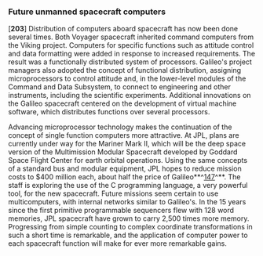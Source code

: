 ### Future unmanned spacecraft computers

\[**203**\] Distribution of computers aboard spacecraft has now been
done several times. Both Voyager spacecraft inherited command computers
from the Viking project. Computers for specific functions such as
attitude control and data formatting were added in response to increased
requirements. The result was a functionally distributed system of
processors. Galileo's project managers also adopted the concept of
functional distribution, assigning microprocessors to control attitude
and, in the lower-level modules of the Command and Data Subsystem, to
connect to engineering and other instruments, including the scientific
experiments. Additional innovations on the Galileo spacecraft centered
on the development of virtual machine software, which distributes
functions over several processors.

Advancing microprocessor technology makes the continuation of the
concept of single function computers more attractive. At JPL, plans are
currently under way for the Mariner Mark II, which will be the deep
space version of the Multimission Modular Spacecraft developed by
Goddard Space Flight Center for earth orbital operations. Using the same
concepts of a standard bus and modular equipment, JPL hopes to reduce
mission costs to \$400 million each, about half the price of
Galileo**^[147](Source6.html)^**. The staff is exploring the use of the
C programming language, a very powerful tool, for the new spacecraft.
Future missions seem certain to use multicomputers, with internal
networks similar to Galileo's. In the 15 years since the first primitive
programmable sequencers flew with 128 word memories, JPL spacecraft have
grown to carry 2,500 times more memory. Progressing from simple counting
to complex coordinate transformations in such a short time is
remarkable, and the application of computer power to each spacecraft
function will make for ever more remarkable gains.
